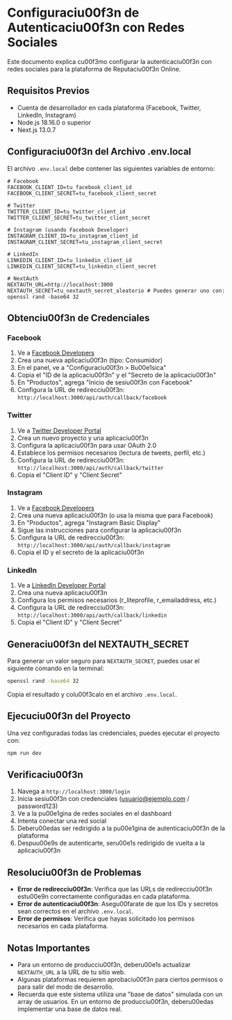 # Configuraciu00f3n de Autenticaciu00f3n con Redes Sociales

Este documento explica cu00f3mo configurar la autenticaciu00f3n con redes sociales para la plataforma de Reputaciu00f3n Online.

## Requisitos Previos

- Cuenta de desarrollador en cada plataforma (Facebook, Twitter, LinkedIn, Instagram)
- Node.js 18.16.0 o superior
- Next.js 13.0.7

## Configuraciu00f3n del Archivo .env.local

El archivo `.env.local` debe contener las siguientes variables de entorno:

```
# Facebook
FACEBOOK_CLIENT_ID=tu_facebook_client_id
FACEBOOK_CLIENT_SECRET=tu_facebook_client_secret

# Twitter
TWITTER_CLIENT_ID=tu_twitter_client_id
TWITTER_CLIENT_SECRET=tu_twitter_client_secret

# Instagram (usando Facebook Developer)
INSTAGRAM_CLIENT_ID=tu_instagram_client_id
INSTAGRAM_CLIENT_SECRET=tu_instagram_client_secret

# LinkedIn
LINKEDIN_CLIENT_ID=tu_linkedin_client_id
LINKEDIN_CLIENT_SECRET=tu_linkedin_client_secret

# NextAuth
NEXTAUTH_URL=http://localhost:3000
NEXTAUTH_SECRET=tu_nextauth_secret_aleatorio # Puedes generar uno con: openssl rand -base64 32
```

## Obtenciu00f3n de Credenciales

### Facebook

1. Ve a [Facebook Developers](https://developers.facebook.com/)
2. Crea una nueva aplicaciu00f3n (tipo: Consumidor)
3. En el panel, ve a "Configuraciu00f3n > Bu00e1sica"
4. Copia el "ID de la aplicaciu00f3n" y el "Secreto de la aplicaciu00f3n"
5. En "Productos", agrega "Inicio de sesiu00f3n con Facebook"
6. Configura la URL de redirecciu00f3n: `http://localhost:3000/api/auth/callback/facebook`

### Twitter

1. Ve a [Twitter Developer Portal](https://developer.twitter.com/)
2. Crea un nuevo proyecto y una aplicaciu00f3n
3. Configura la aplicaciu00f3n para usar OAuth 2.0
4. Establece los permisos necesarios (lectura de tweets, perfil, etc.)
5. Configura la URL de redirecciu00f3n: `http://localhost:3000/api/auth/callback/twitter`
6. Copia el "Client ID" y "Client Secret"

### Instagram

1. Ve a [Facebook Developers](https://developers.facebook.com/)
2. Crea una nueva aplicaciu00f3n (o usa la misma que para Facebook)
3. En "Productos", agrega "Instagram Basic Display"
4. Sigue las instrucciones para configurar la aplicaciu00f3n
5. Configura la URL de redirecciu00f3n: `http://localhost:3000/api/auth/callback/instagram`
6. Copia el ID y el secreto de la aplicaciu00f3n

### LinkedIn

1. Ve a [LinkedIn Developer Portal](https://www.linkedin.com/developers/)
2. Crea una nueva aplicaciu00f3n
3. Configura los permisos necesarios (r_liteprofile, r_emailaddress, etc.)
4. Configura la URL de redirecciu00f3n: `http://localhost:3000/api/auth/callback/linkedin`
5. Copia el "Client ID" y "Client Secret"

## Generaciu00f3n del NEXTAUTH_SECRET

Para generar un valor seguro para `NEXTAUTH_SECRET`, puedes usar el siguiente comando en la terminal:

```bash
openssl rand -base64 32
```

Copia el resultado y colu00f3calo en el archivo `.env.local`.

## Ejecuciu00f3n del Proyecto

Una vez configuradas todas las credenciales, puedes ejecutar el proyecto con:

```bash
npm run dev
```

## Verificaciu00f3n

1. Navega a `http://localhost:3000/login`
2. Inicia sesiu00f3n con credenciales (usuario@ejemplo.com / password123)
3. Ve a la pu00e1gina de redes sociales en el dashboard
4. Intenta conectar una red social
5. Deberu00edas ser redirigido a la pu00e1gina de autenticaciu00f3n de la plataforma
6. Despuu00e9s de autenticarte, seru00e1s redirigido de vuelta a la aplicaciu00f3n

## Resoluciu00f3n de Problemas

- **Error de redirecciu00f3n**: Verifica que las URLs de redirecciu00f3n estu00e9n correctamente configuradas en cada plataforma.
- **Error de autenticaciu00f3n**: Asegu00farate de que los IDs y secretos sean correctos en el archivo `.env.local`.
- **Error de permisos**: Verifica que hayas solicitado los permisos necesarios en cada plataforma.

## Notas Importantes

- Para un entorno de producciu00f3n, deberu00e1s actualizar `NEXTAUTH_URL` a la URL de tu sitio web.
- Algunas plataformas requieren aprobaciu00f3n para ciertos permisos o para salir del modo de desarrollo.
- Recuerda que este sistema utiliza una "base de datos" simulada con un array de usuarios. En un entorno de producciu00f3n, deberu00edas implementar una base de datos real.
